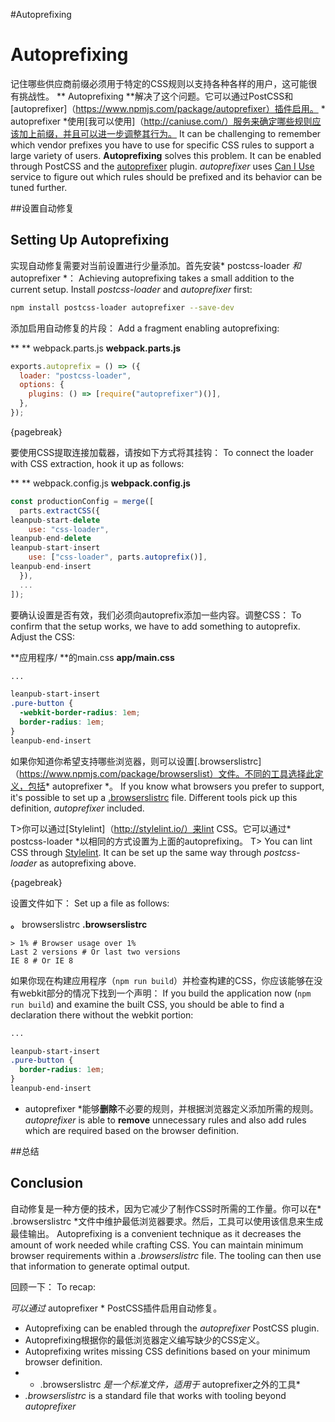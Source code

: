 #Autoprefixing
# Autoprefixing

记住哪些供应商前缀必须用于特定的CSS规则以支持各种各样的用户，这可能很有挑战性。 ** Autoprefixing **解决了这个问题。它可以通过PostCSS和[autoprefixer]（https://www.npmjs.com/package/autoprefixer）插件启用。 * autoprefixer *使用[我可以使用]（http://caniuse.com/）服务来确定哪些规则应该加上前缀，并且可以进一步调整其行为。
It can be challenging to remember which vendor prefixes you have to use for specific CSS rules to support a large variety of users. **Autoprefixing** solves this problem. It can be enabled through PostCSS and the [autoprefixer](https://www.npmjs.com/package/autoprefixer) plugin. *autoprefixer* uses [Can I Use](http://caniuse.com/) service to figure out which rules should be prefixed and its behavior can be tuned further.

##设置自动修复
## Setting Up Autoprefixing

实现自动修复需要对当前设置进行少量添加。首先安装* postcss-loader *和* autoprefixer *：
Achieving autoprefixing takes a small addition to the current setup. Install *postcss-loader* and *autoprefixer* first:

```bash
npm install postcss-loader autoprefixer --save-dev
```

添加启用自动修复的片段：
Add a fragment enabling autoprefixing:

** ** webpack.parts.js
**webpack.parts.js**

```javascript
exports.autoprefix = () => ({
  loader: "postcss-loader",
  options: {
    plugins: () => [require("autoprefixer")()],
  },
});
```

{pagebreak}

要使用CSS提取连接加载器，请按如下方式将其挂钩：
To connect the loader with CSS extraction, hook it up as follows:

** ** webpack.config.js
**webpack.config.js**

```javascript
const productionConfig = merge([
  parts.extractCSS({
leanpub-start-delete
    use: "css-loader",
leanpub-end-delete
leanpub-start-insert
    use: ["css-loader", parts.autoprefix()],
leanpub-end-insert
  }),
  ...
]);
```

要确认设置是否有效，我们必须向autoprefix添加一些内容。调整CSS：
To confirm that the setup works, we have to add something to autoprefix. Adjust the CSS:

**应用程序/ **的main.css
**app/main.css**

```css
...

leanpub-start-insert
.pure-button {
  -webkit-border-radius: 1em;
  border-radius: 1em;
}
leanpub-end-insert
```

如果你知道你希望支持哪些浏览器，则可以设置[.browserslistrc]（https://www.npmjs.com/package/browserslist）文件。不同的工具选择此定义，包括* autoprefixer *。
If you know what browsers you prefer to support, it's possible to set up a [.browserslistrc](https://www.npmjs.com/package/browserslist) file. Different tools pick up this definition, *autoprefixer* included.

T>你可以通过[Stylelint]（http://stylelint.io/）来lint CSS。它可以通过* postcss-loader *以相同的方式设置为上面的autoprefixing。
T> You can lint CSS through [Stylelint](http://stylelint.io/). It can be set up the same way through *postcss-loader* as autoprefixing above.

{pagebreak}

设置文件如下：
Set up a file as follows:

**。** browserslistrc
**.browserslistrc**

```
> 1% # Browser usage over 1%
Last 2 versions # Or last two versions
IE 8 # Or IE 8
```

如果你现在构建应用程序（`npm run build`）并检查构建的CSS，你应该能够在没有webkit部分的情况下找到一个声明：
If you build the application now (`npm run build`) and examine the built CSS, you should be able to find a declaration there without the webkit portion:

```css
...

leanpub-start-insert
.pure-button {
  border-radius: 1em;
}
leanpub-end-insert
```

* autoprefixer *能够**删除**不必要的规则，并根据浏览器定义添加所需的规则。
*autoprefixer* is able to **remove** unnecessary rules and also add rules which are required based on the browser definition.

##总结
## Conclusion

自动修复是一种方便的技术，因为它减少了制作CSS时所需的工作量。你可以在* .browserslistrc *文件中维护最低浏览器要求。然后，工具可以使用该信息来生成最佳输出。
Autoprefixing is a convenient technique as it decreases the amount of work needed while crafting CSS. You can maintain minimum browser requirements within a *.browserslistrc* file. The tooling can then use that information to generate optimal output.

回顾一下：
To recap:

*可以通过* autoprefixer * PostCSS插件启用自动修复。
* Autoprefixing can be enabled through the *autoprefixer* PostCSS plugin.
* Autoprefixing根据你的最低浏览器定义编写缺少的CSS定义。
* Autoprefixing writes missing CSS definitions based on your minimum browser definition.
* * .browserslistrc *是一个标准文件，适用于* autoprefixer之外的工具*
* *.browserslistrc* is a standard file that works with tooling beyond *autoprefixer*

